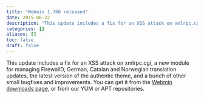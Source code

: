 ```yaml
---
title: "Webmin 1.760 released"
date: 2015-06-22
description: "This update includes a fix for an XSS attack on xmlrpc.cgi, a new module for managing FirewallD,..."
categories: []
aliases: []
toc: false
draft: false
---
```

This update includes a fix for an XSS attack on xmlrpc.cgi, a new module for managing FirewallD, German, Catalan and Norwegian translation updates, the latest version of the authentic theme, and a bunch of other small bugfixes and improvements. You can get it from the [Webmin downloads page][1], or from our YUM or APT repositories.<br />

  [1]: download.html
